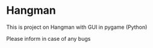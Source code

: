 # Hangman
This is project on Hangman with GUI in pygame (Python)



Please inform in case of any bugs
